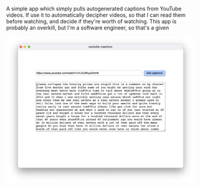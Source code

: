 A simple app which simply pulls autogenerated captions from YouTube videos. If use it to automatically decipher videos, so that I can read them before watching, and decide if they're worth of watching. This app is probably an overkill, but I'm a software engineer, so that's a given

![app_screenshot.png](./resources/app_screenshot.png)
